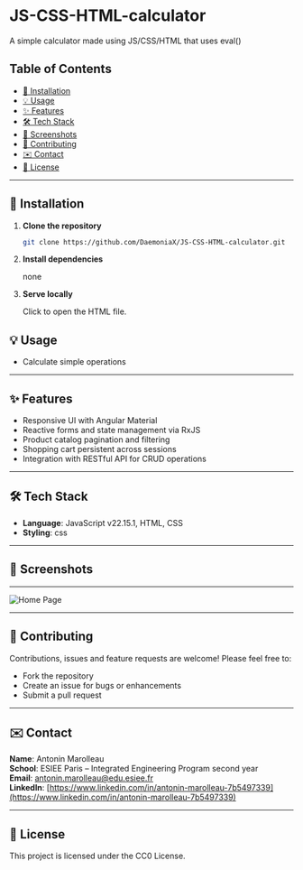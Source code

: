 # JS-CSS-HTML-calculator
A simple calculator made using JS/CSS/HTML that uses eval()

## Table of Contents

* [🔧 Installation](#-installation)
* [💡 Usage](#-usage)
* [✨ Features](#-features)
* [🛠️ Tech Stack](#️-tech-stack)
* [📸 Screenshots](#-screenshots)
* [🤝 Contributing](#-contributing)
* [✉️ Contact](#️-contact)
* [📄 License](#-license)

---

## 🔧 Installation

1. **Clone the repository**

   ```bash
   git clone https://github.com/DaemoniaX/JS-CSS-HTML-calculator.git
   ```
2. **Install dependencies**

   none
   
3. **Serve locally**

   Click to open the HTML file.

## 💡 Usage

* Calculate simple operations

---

## ✨ Features

* Responsive UI with Angular Material
* Reactive forms and state management via RxJS
* Product catalog pagination and filtering
* Shopping cart persistent across sessions
* Integration with RESTful API for CRUD operations

---

## 🛠️ Tech Stack

* **Language**: JavaScript v22.15.1, HTML, CSS
* **Styling**: css

---

## 📸 Screenshots

---
![Home Page](./screenshots/pic.png)

---

## 🤝 Contributing

Contributions, issues and feature requests are welcome! Please feel free to:

* Fork the repository
* Create an issue for bugs or enhancements
* Submit a pull request

---

## ✉️ Contact

**Name**: Antonin Marolleau  
**School**: ESIEE Paris – Integrated Engineering Program second year  
**Email**: [antonin.marolleau@edu.esiee.fr](mailto:antonin.marolleau@edu.esiee.fr)  
**LinkedIn**: [https://www.linkedin.com/in/antonin-marolleau-7b5497339](https://www.linkedin.com/in/antonin-marolleau-7b5497339)  

---

## 📄 License

This project is licensed under the CC0 License.

